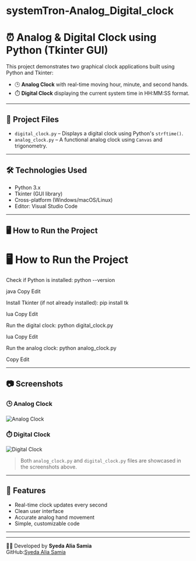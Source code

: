 # systemTron-Analog_Digital_clock
# ⏰ Analog & Digital Clock using Python (Tkinter GUI)

This project demonstrates two graphical clock applications built using Python and Tkinter:

- 🕒 **Analog Clock** with real-time moving hour, minute, and second hands.
- ⏱️ **Digital Clock** displaying the current system time in HH:MM:SS format.

---

## 📁 Project Files

- `digital_clock.py` – Displays a digital clock using Python's `strftime()`.
- `analog_clock.py` – A functional analog clock using `Canvas` and trigonometry.

---

## 🛠️ Technologies Used

- Python 3.x  
- Tkinter (GUI library)  
- Cross-platform (Windows/macOS/Linux)  
- Editor: Visual Studio Code

---

## 🖥️ How to Run the Project

# 🖥️ How to Run the Project

Check if Python is installed:
python --version

java
Copy
Edit

Install Tkinter (if not already installed):
pip install tk

lua
Copy
Edit

Run the digital clock:
python digital_clock.py

lua
Copy
Edit

Run the analog clock:
python analog_clock.py

Copy
Edit


---

## 📷 Screenshots

### 🕒 Analog Clock
![Analog Clock](screenshots/analog.clock.png)

### ⏱️ Digital Clock
![Digital Clock](screenshots/digital.dash.clock.png)

> Both `analog_clock.py` and `digital_clock.py` files are showcased in the screenshots above.

---

## 📌 Features

- Real-time clock updates every second
- Clean user interface
- Accurate analog hand movement
- Simple, customizable code

---









---
👨‍💻 Developed by
**Syeda Alia Samia**  
GitHub:[Syeda Alia Samia](https://github.com/your-github-username)
